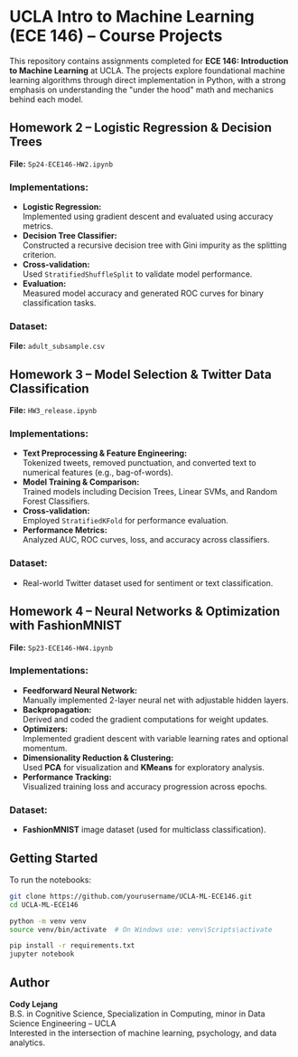 
# UCLA Intro to Machine Learning (ECE 146) – Course Projects

This repository contains assignments completed for **ECE 146: Introduction to Machine Learning** at UCLA. The projects explore foundational machine learning algorithms through direct implementation in Python, with a strong emphasis on understanding the "under the hood" math and mechanics behind each model.

## Homework 2 – Logistic Regression & Decision Trees
**File:** `Sp24-ECE146-HW2.ipynb`

### Implementations:
- **Logistic Regression:**  
  Implemented using gradient descent and evaluated using accuracy metrics.
- **Decision Tree Classifier:**  
  Constructed a recursive decision tree with Gini impurity as the splitting criterion.
- **Cross-validation:**  
  Used `StratifiedShuffleSplit` to validate model performance.
- **Evaluation:**  
  Measured model accuracy and generated ROC curves for binary classification tasks.

### Dataset:
**File:** `adult_subsample.csv`

## Homework 3 – Model Selection & Twitter Data Classification
**File:** `HW3_release.ipynb`

### Implementations:
- **Text Preprocessing & Feature Engineering:**  
  Tokenized tweets, removed punctuation, and converted text to numerical features (e.g., bag-of-words).
- **Model Training & Comparison:**  
  Trained models including Decision Trees, Linear SVMs, and Random Forest Classifiers.
- **Cross-validation:**  
  Employed `StratifiedKFold` for performance evaluation.
- **Performance Metrics:**  
  Analyzed AUC, ROC curves, loss, and accuracy across classifiers.

### Dataset:
- Real-world Twitter dataset used for sentiment or text classification.

## Homework 4 – Neural Networks & Optimization with FashionMNIST
**File:** `Sp23-ECE146-HW4.ipynb`

### Implementations:
- **Feedforward Neural Network:**  
  Manually implemented 2-layer neural net with adjustable hidden layers.
- **Backpropagation:**  
  Derived and coded the gradient computations for weight updates.
- **Optimizers:**  
  Implemented gradient descent with variable learning rates and optional momentum.
- **Dimensionality Reduction & Clustering:**  
  Used **PCA** for visualization and **KMeans** for exploratory analysis.
- **Performance Tracking:**  
  Visualized training loss and accuracy progression across epochs.

### Dataset:
- **FashionMNIST** image dataset (used for multiclass classification).

## Getting Started

To run the notebooks:

```bash
git clone https://github.com/yourusername/UCLA-ML-ECE146.git
cd UCLA-ML-ECE146

python -m venv venv
source venv/bin/activate  # On Windows use: venv\Scripts\activate

pip install -r requirements.txt
jupyter notebook
```

## Author

**Cody Lejang**  
B.S. in Cognitive Science, Specialization in Computing, minor in Data Science Engineering – UCLA  
Interested in the intersection of machine learning, psychology, and data analytics.


